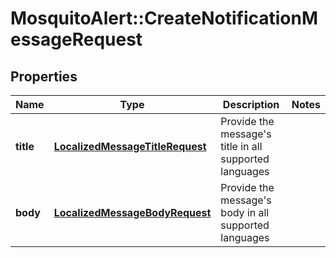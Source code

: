 # MosquitoAlert::CreateNotificationMessageRequest


## Properties
Name | Type | Description | Notes
------------ | ------------- | ------------- | -------------
**title** | [**LocalizedMessageTitleRequest**](LocalizedMessageTitleRequest.md) | Provide the message&#39;s title in all supported languages | 
**body** | [**LocalizedMessageBodyRequest**](LocalizedMessageBodyRequest.md) | Provide the message&#39;s body in all supported languages | 


